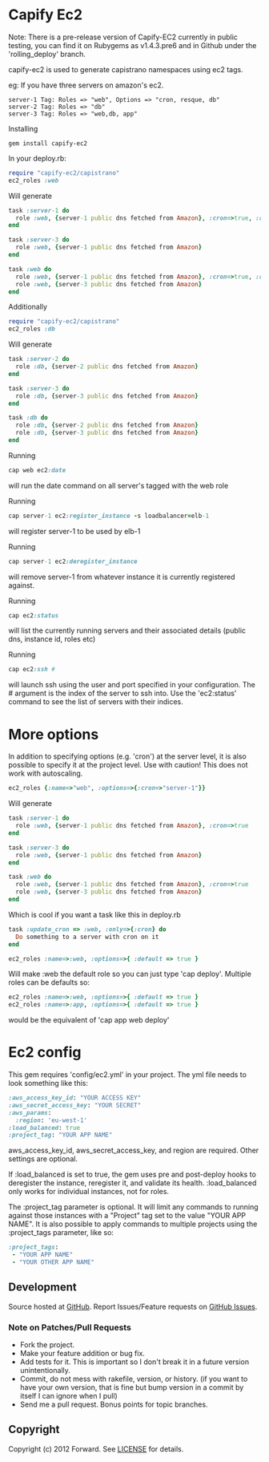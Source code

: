 Capify Ec2
====================================================

Note: There is a pre-release version of Capify-EC2 currently in public testing, you can find it on Rubygems as v1.4.3.pre6 and in Github under the 'rolling_deploy' branch.

capify-ec2 is used to generate capistrano namespaces using ec2 tags.

eg: If you have three servers on amazon's ec2.

    server-1 Tag: Roles => "web", Options => "cron, resque, db"
    server-2 Tag: Roles => "db"
    server-3 Tag: Roles => "web,db, app"

Installing

    gem install capify-ec2

In your deploy.rb:

```ruby
require "capify-ec2/capistrano"
ec2_roles :web
```

Will generate

```ruby
task :server-1 do
  role :web, {server-1 public dns fetched from Amazon}, :cron=>true, :resque=>true
end

task :server-3 do
  role :web, {server-1 public dns fetched from Amazon}
end

task :web do
  role :web, {server-1 public dns fetched from Amazon}, :cron=>true, :resque=>true
  role :web, {server-3 public dns fetched from Amazon}
end
```

Additionally

```ruby
require "capify-ec2/capistrano"
ec2_roles :db
```

Will generate

```ruby
task :server-2 do
  role :db, {server-2 public dns fetched from Amazon}
end

task :server-3 do
  role :db, {server-3 public dns fetched from Amazon}
end

task :db do
  role :db, {server-2 public dns fetched from Amazon}
  role :db, {server-3 public dns fetched from Amazon}
end
```

Running

```ruby
cap web ec2:date
```

will run the date command on all server's tagged with the web role

Running

```ruby
cap server-1 ec2:register_instance -s loadbalancer=elb-1
```

will register server-1 to be used by elb-1

Running

```ruby
cap server-1 ec2:deregister_instance
```

will remove server-1 from whatever instance it is currently
registered against.

Running

```ruby
cap ec2:status
```

will list the currently running servers and their associated details
(public dns, instance id, roles etc)

Running

```ruby
cap ec2:ssh #
```

will launch ssh using the user and port specified in your configuration.
The # argument is the index of the server to ssh into. Use the 'ec2:status'
command to see the list of servers with their indices.

More options
====================================================

In addition to specifying options (e.g. 'cron') at the server level, it is also possible to specify it at the project level.
Use with caution! This does not work with autoscaling.

```ruby
ec2_roles {:name=>"web", :options=>{:cron=>"server-1"}}
```

Will generate

```ruby
task :server-1 do
  role :web, {server-1 public dns fetched from Amazon}, :cron=>true
end

task :server-3 do
  role :web, {server-1 public dns fetched from Amazon}
end

task :web do
  role :web, {server-1 public dns fetched from Amazon}, :cron=>true
  role :web, {server-3 public dns fetched from Amazon}
end
```

Which is cool if you want a task like this in deploy.rb

```ruby
task :update_cron => :web, :only=>{:cron} do
  Do something to a server with cron on it
end

ec2_roles :name=>:web, :options=>{ :default => true }
```

Will make :web the default role so you can just type 'cap deploy'.
Multiple roles can be defaults so:

```ruby
ec2_roles :name=>:web, :options=>{ :default => true }
ec2_roles :name=>:app, :options=>{ :default => true }
```

would be the equivalent of 'cap app web deploy'

Ec2 config
====================================================

This gem requires 'config/ec2.yml' in your project.
The yml file needs to look something like this:

```ruby
:aws_access_key_id: "YOUR ACCESS KEY"
:aws_secret_access_key: "YOUR SECRET"
:aws_params:
  :region: 'eu-west-1'
:load_balanced: true
:project_tag: "YOUR APP NAME"
```
aws_access_key_id, aws_secret_access_key, and region are required. Other settings are optional.

If :load_balanced is set to true, the gem uses pre and post-deploy
hooks to deregister the instance, reregister it, and validate its
health.
:load_balanced only works for individual instances, not for roles.

The :project_tag parameter is optional. It will limit any commands to
running against those instances with a "Project" tag set to the value
"YOUR APP NAME". It is also possible to apply commands to multiple projects using the :project_tags parameter, like so: 

```ruby
:project_tags: 
 - "YOUR APP NAME"
 - "YOUR OTHER APP NAME"
```

## Development

Source hosted at [GitHub](http://github.com/forward/capify-ec2).
Report Issues/Feature requests on [GitHub Issues](http://github.com/forward/capify-ec2/issues).

### Note on Patches/Pull Requests

 * Fork the project.
 * Make your feature addition or bug fix.
 * Add tests for it. This is important so I don't break it in a
   future version unintentionally.
 * Commit, do not mess with rakefile, version, or history.
   (if you want to have your own version, that is fine but bump version in a commit by itself I can ignore when I pull)
 * Send me a pull request. Bonus points for topic branches.

## Copyright

Copyright (c) 2012 Forward. See [LICENSE](https://github.com/forward/capify-ec2/blob/master/LICENSE) for details.
